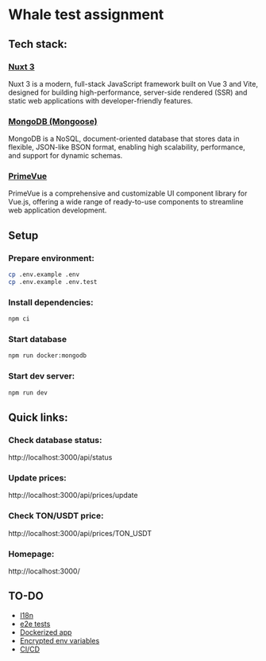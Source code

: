 # Whale test assignment

## Tech stack:

### [Nuxt 3](https://nuxt.com/docs/getting-started/introduction)

Nuxt 3 is a modern, full-stack JavaScript framework built on Vue 3 and Vite, designed for building high-performance,
server-side rendered (SSR) and static web applications with developer-friendly features.

### [MongoDB (Mongoose)](https://nuxt.com/modules/nuxt-mongoose)

MongoDB is a NoSQL, document-oriented database that stores data in flexible, JSON-like BSON format, enabling high
scalability, performance, and support for dynamic schemas.

### [PrimeVue](https://tailwind.primevue.org/nuxt/)

PrimeVue is a comprehensive and customizable UI component library for Vue.js, offering a wide range of ready-to-use
components to streamline web application development.

## Setup

### Prepare environment:

```bash
cp .env.example .env
cp .env.example .env.test
```

### Install dependencies:

```bash
npm ci
```

### Start database

```bash
npm run docker:mongodb
```

### Start dev server:

```bash
npm run dev
```

## Quick links:

### Check database status:
http://localhost:3000/api/status

### Update prices:
http://localhost:3000/api/prices/update

### Check TON/USDT price:
http://localhost:3000/api/prices/TON_USDT

### Homepage:
http://localhost:3000/

## TO-DO

- [I18n](https://nuxt.com/modules/i18n)
- [e2e tests](https://nuxt.com/docs/getting-started/testing#end-to-end-testing)
- [Dockerized app](https://docs.docker.com/reference/dockerfile/)
- [Encrypted env variables](https://dotenvx.com/docs/platforms/docker#encrypt-production)
- [CI/CD](https://github.com/features/actions)
